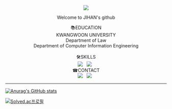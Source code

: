 <p align="center">
  <img src="https://capsule-render.vercel.app/api?type=slice&text=hi&color=1e1819&customColorList=0,0,0,0,0&animation=fadeIn&fontColor=5e474c&fontAlign=70&rotate=-2">
</p>
  <p align="center"> Welcome to JIHAN's github </p>

<p align="center">
  📚EDUCATION<br/>
  KWANGWOON UNIVERSITY<br/>
  Department of Law<br/>
  Department of Computer Information Engineering<br/>
  <br/>
  🛠SKILLS<br/>
  <img src="https://img.shields.io/badge/C++-00599C?style=flat-square&logo=c%2B%2B&logoColor=white"/> &nbsp
  <img src="https://img.shields.io/badge/Python-3776AB?style=flat-square&logo=Python&logoColor=white"/> &nbsp 
  <br/>
  ☎CONTACT<br/>
  <a href="mailto:parkjihan5253@gmail.com"><img src="https://img.shields.io/badge/Gmail-EA4335?style=flat-square&logo=Gmail&logoColor=white"/></a> &nbsp
  <a href="https://www.instagram.com/prokoreanism/"><img src="https://img.shields.io/badge/instagram-E4405F?style=flat-square&logo=instagram&logoColor=white"/></a> &nbsp
</p>


---
[![Anurag's GitHub stats](https://github-readme-stats.vercel.app/api?username=bbbjihan)](https://github.com/bbbjihan/github-readme-stats)
  
[![Solved.ac프로필](http://mazassumnida.wtf/api/v2/generate_badge?boj=bbbjihan)](https://solved.ac/bbbjihan)
